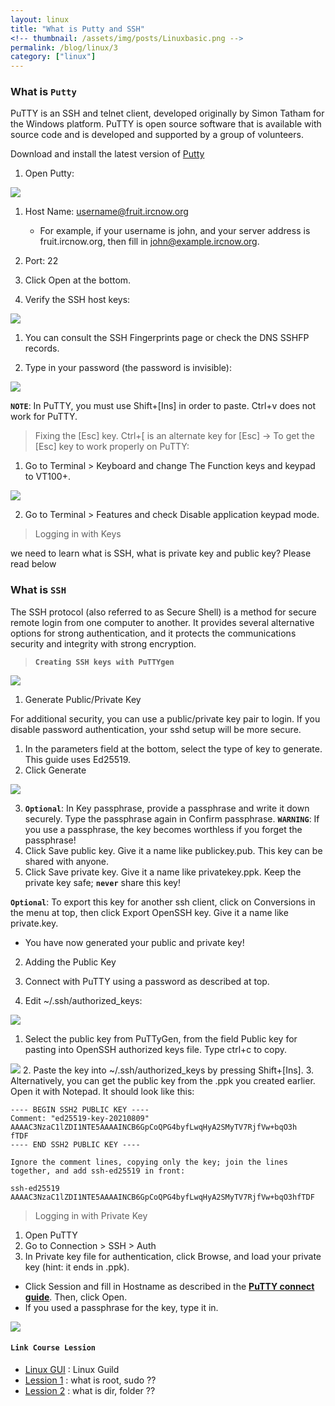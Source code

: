 ```yaml
---
layout: linux
title: "What is Putty and SSH"
<!-- thumbnail: /assets/img/posts/Linuxbasic.png -->
permalink: /blog/linux/3
category: ["linux"]
---
```

### What is **`Putty`**

PuTTY is an SSH and telnet client, developed originally by Simon Tatham for the Windows platform. PuTTY is open source software that is available with source code and is developed and supported by a group of volunteers.

Download and install the latest version of [Putty](https://www.chiark.greenend.org.uk/~sgtatham/putty/latest.html)

1. Open Putty:

<img src="https://wiki.ircnow.org/uploads/PuTTY/putty-config.png" style="max-width:100%;" />

  1. Host Name: username@fruit.ircnow.org 
      - For example, if your username is john, and your server address is fruit.ircnow.org, 
      then fill in john@example.ircnow.org.
  2. Port: 22
  3. Click Open at the bottom. 

2. Verify the SSH host keys:

<img src="https://wiki.ircnow.org/uploads/PuTTY/putty-fpr.png" style="max-width:100%;" />

  1. You can consult the SSH Fingerprints page or check the DNS SSHFP records. 

3. Type in your password (the password is invisible):

<img src="https://wiki.ircnow.org/uploads/PuTTY/putty-login.png" style="max-width:100%;" />

**`NOTE`**: In PuTTY, you must use Shift+[Ins] in order to paste. Ctrl+v does not work for PuTTY. 

> Fixing the [Esc] key.
  Ctrl+[ is an alternate key for [Esc] -> To get the [Esc] key to work properly on PuTTY:
  
  1. Go to Terminal > Keyboard and change The Function keys and keypad to VT100+.
  <img src="https://wiki.ircnow.org/uploads/PuTTY/putty-keyboard.png" style="max-width:100%;" />

  2. Go to Terminal > Features and check Disable application keypad mode. 

> Logging in with Keys 

we need to learn what is SSH, what is private key and public key? Please read below

### What is **`SSH`**

The SSH protocol (also referred to as Secure Shell) is a method for secure remote login from one computer to another. It provides several alternative options for strong authentication, and it protects the communications security and integrity with strong encryption.

> **`Creating SSH keys with PuTTYgen`**

<img src="https://wiki.ircnow.org/uploads/PuTTY/puttygen.gif" style="max-width:100%;" />

1. Generate Public/Private Key 

For additional security, you can use a public/private key pair to login. If you disable password authentication, your sshd setup will be more secure.

  1. In the parameters field at the bottom, select the type of key to generate. This guide uses Ed25519.
  2. Click Generate
  <img src="https://wiki.ircnow.org/uploads/PuTTY/puttygen-random.png" style="max-width:100%;" />

  3. **`Optional`**: In Key passphrase, provide a passphrase and write it down securely. 
  Type the passphrase again in Confirm passphrase. **`WARNING`**: If you use a passphrase, 
  the key becomes worthless if you forget the passphrase!
  4. Click Save public key. Give it a name like publickey.pub. This key can be shared with anyone.
  5. Click Save private key. Give it a name like privatekey.ppk. 
  Keep the private key safe; **`never`** share this key! 

**`Optional`**: To export this key for another ssh client, click on Conversions in the menu 
at top, then click Export OpenSSH key. Give it a name like private.key. 

- You have now generated your public and private key! 

2. Adding the Public Key

  1. Connect with PuTTY using a password as described at top.
  2. Edit ~/.ssh/authorized_keys:
  <img src="https://wiki.ircnow.org/uploads/PuTTY/putty-editauthorized.png" style="max-width:100%;" />

   1. Select the public key from PuTTyGen, from the field Public key for pasting into OpenSSH authorized keys file. Type ctrl+c to copy.
  <img src="https://wiki.ircnow.org/uploads/PuTTY/putty-copyauthorized.png" style="max-width:100%;" />
   2. Paste the key into ~/.ssh/authorized_keys by pressing Shift+[Ins].
   3. Alternatively, you can get the public key from the .ppk you created earlier.
    Open it with Notepad. It should look like this: 

    ---- BEGIN SSH2 PUBLIC KEY ----
    Comment: "ed25519-key-20210809"
    AAAAC3NzaC1lZDI1NTE5AAAAINCB6GpCoQPG4byfLwqHyA2SMyTV7RjfVw+bqO3h
    fTDF
    ---- END SSH2 PUBLIC KEY ----

    Ignore the comment lines, copying only the key; join the lines together, and add ssh-ed25519 in front:

    ssh-ed25519 AAAAC3NzaC1lZDI1NTE5AAAAINCB6GpCoQPG4byfLwqHyA2SMyTV7RjfVw+bqO3hfTDF

> Logging in with Private Key 

  1. Open PuTTY
  2. Go to Connection > SSH > Auth
  3. In Private key file for authentication, click Browse, 
  and load your private key (hint: it ends in .ppk).

  - Click Session and fill in Hostname as described in the **[PuTTY connect guide](/blog/linux/3?what-is-putty)**. Then, click Open.
  - If you used a passphrase for the key, type it in.
  <img src="https://wiki.ircnow.org/uploads/PuTTY/putty-keypassphrase.png" style="max-width:100%;" />

#### **`Link Course Lession`**

- [Linux GUI](/blog/linux) : Linux Guild
- [Lession 1](/blog/linux/1) : what is root, sudo ??
- [Lession 2](/blog/linux/2) : what is dir, folder ??

